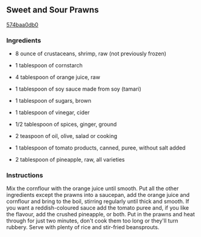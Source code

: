 ## Sweet and Sour Prawns

[574baa0db0](https://recipeland.com/recipe/v/sweet-sour-prawns-38134)

### Ingredients

 - 8 ounce of crustaceans, shrimp, raw (not previously frozen)

 - 1 tablespoon of cornstarch

 - 4 tablespoon of orange juice, raw

 - 1 tablespoon of soy sauce made from soy (tamari)

 - 1 tablespoon of sugars, brown

 - 1 tablespoon of vinegar, cider

 - 1/2 tablespoon of spices, ginger, ground

 - 2 teaspoon of oil, olive, salad or cooking

 - 1 tablespoon of tomato products, canned, puree, without salt added

 - 2 tablespoon of pineapple, raw, all varieties

### Instructions

Mix the cornflour with the orange juice until smooth. Put all the other ingredients except the prawns into a saucepan, add the orange juice and cornflour and bring to the boil, stirring regularly until thick and smooth. If you want a reddish-coloured sauce add the tomato puree and, if you like the flavour, add the crushed pineapple, or both. Put in the prawns and heat through for just two minutes, don't cook them too long or they'll turn rubbery. Serve with plenty of rice and stir-fried beansprouts.